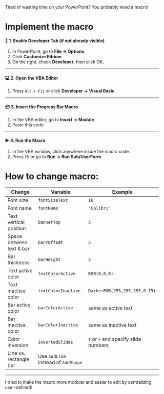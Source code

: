 Tired of wasting time on your PowerPoint? You probably need a macro!

# Implement the macro

#### 🧰 1. **Enable Developer Tab (if not already visible)**

1. In PowerPoint, go to **File → Options**.
2. Click **Customize Ribbon**.
3. On the right, check **Developer**, then click OK.

---

#### 💻 2. **Open the VBA Editor**

1. Press `Alt + F11` or click **Developer → Visual Basic**.

---

#### 📦 3. **Insert the Progress Bar Macro**

1. In the VBA editor, go to **Insert → Module**.
2. Paste this code:

---

#### ▶️ 4. **Run the Macro**

1. In the VBA window, click anywhere inside the macro code.
2. Press `F5` or go to **Run → Run Sub/UserForm**.

# How to change macro:

| Change                   | Variable                            | Example                       |
| ------------------------ | ----------------------------------- | ----------------------------- |
| Font size                | `fontSizeText`                      | `16`                          |
| Font name                | `fontName`                          | `"Calibri"`                   |
| Text vertical position   | `bannerTop`                         | `5`                           |
| Space between text & bar | `barYOffset`                        | `5`                           |
| Bar thickness            | `barHeight`                         | `2`                           |
| Text active color        | `textColorActive`                   | `RGB(0,0,0)`                  |
| Text inactive color      | `textColorInactive`                 | `DarkerRGB(255,255,255,0.15)` |
| Bar active color         | `barColorActive`                    | same as active text           |
| Bar inactive color       | `barColorInactive`                  | same as inactive text         |
| Color inversion          | `invertedSlides`                    | `T` or `F` and specify slide numbers |
| Line vs. rectangle bar   | Use `AddLine` instead of `AddShape` |                               |

---

I tried to make the macro more modular and easier to edit by centralizing user-defined!

